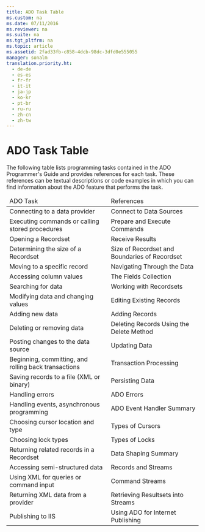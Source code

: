 ```yaml
---
title: ADO Task Table
ms.custom: na
ms.date: 07/11/2016
ms.reviewer: na
ms.suite: na
ms.tgt_pltfrm: na
ms.topic: article
ms.assetid: 2fad33fb-c858-4dcb-98dc-3dfd0e555055
manager: sonalm
translation.priority.ht: 
  - de-de
  - es-es
  - fr-fr
  - it-it
  - ja-jp
  - ko-kr
  - pt-br
  - ru-ru
  - zh-cn
  - zh-tw
---
```

# ADO Task Table
<?xml version="1.0" encoding="utf-8"?>
<developerConceptualDocument xmlns="http://ddue.schemas.microsoft.com/authoring/2003/5" xmlns:xlink="http://www.w3.org/1999/xlink" xmlns:xsi="http://www.w3.org/2001/XMLSchema-instance" xsi:schemaLocation="http://ddue.schemas.microsoft.com/authoring/2003/5 http://dduestorage.blob.core.windows.net/ddueschema/developer.xsd">
  <introduction>
    <para>The following table lists programming tasks contained in the <legacyItalic>ADO Programmer's Guide</legacyItalic> and provides references for each task. These references can be textual descriptions or code examples in which you can find information about the ADO feature that performs the task.</para>
  </introduction>
  <section>
    <content>
      <table xmlns:caps="http://schemas.microsoft.com/build/caps/2013/11">
        <thead>
          <tr>
            <TD>
              <para>ADO Task</para>
            </TD>
            <TD>
              <para>References</para>
            </TD>
          </tr>
        </thead>
        <tbody>
          <tr>
            <TD>
              <para>Connecting to a data provider</para>
            </TD>
            <TD>
              <para>
              <legacyLink xlink:href="82770486-37bd-4c90-885f-6817a7c77ad7">Connect to Data Sources</legacyLink>
            </para>
            </TD>
          </tr>
          <tr>
            <TD>
              <para>Executing commands or calling stored procedures</para>
            </TD>
            <TD>
              <para>
              <legacyLink xlink:href="7448d9ee-7f4b-47e3-be54-2df8c9bbac32">Prepare and Execute Commands</legacyLink>
            </para>
            </TD>
          </tr>
          <tr>
            <TD>
              <para>Opening a <legacyBold>Recordset</legacyBold></para>
            </TD>
            <TD>
              <para>
              <legacyLink xlink:href="791aa26e-7aae-477e-9f05-5cd46e1de095">Receive Results</legacyLink>
            </para>
            </TD>
          </tr>
          <tr>
            <TD>
              <para>Determining the size of a <legacyBold>Recordset</legacyBold></para>
            </TD>
            <TD>
              <para>
              <legacyLink xlink:href="e63ff331-8655-4be7-82c6-e6cd6cc9d16d">Size of Recordset</legacyLink> and <legacyLink xlink:href="c0dd4a0f-478d-4c5e-b5d5-7535f211d064">Boundaries of Recordset</legacyLink></para>
            </TD>
          </tr>
          <tr>
            <TD>
              <para>Moving to a specific record</para>
            </TD>
            <TD>
              <para>
              <legacyLink xlink:href="8d88c9aa-8ec8-4969-8fa1-1663fd29bfc4">Navigating Through the Data</legacyLink>
            </para>
            </TD>
          </tr>
          <tr>
            <TD>
              <para>Accessing column values</para>
            </TD>
            <TD>
              <para>
              <legacyLink xlink:href="574cf36e-e5f5-403b-983c-749ef93c108f">The Fields Collection</legacyLink>
            </para>
            </TD>
          </tr>
          <tr>
            <TD>
              <para>Searching for data</para>
            </TD>
            <TD>
              <para>
              <legacyLink xlink:href="bdf9a56a-de4a-44de-9111-2f11ab7b16ea">Working with Recordsets</legacyLink>
            </para>
            </TD>
          </tr>
          <tr>
            <TD>
              <para>Modifying data and changing values</para>
            </TD>
            <TD>
              <para>
              <legacyLink xlink:href="17ce1263-5897-452a-9ea5-c7f96b33df65">Editing Existing Records</legacyLink>
            </para>
            </TD>
          </tr>
          <tr>
            <TD>
              <para>Adding new data</para>
            </TD>
            <TD>
              <para>
              <legacyLink xlink:href="dd34669e-6f06-403b-9241-1c85c82aecc2">Adding Records</legacyLink>
            </para>
            </TD>
          </tr>
          <tr>
            <TD>
              <para>Deleting or removing data</para>
            </TD>
            <TD>
              <para>
              <legacyLink xlink:href="bfed5cfa-7f57-463b-9da2-0c612a079d30">Deleting Records Using the Delete Method</legacyLink>
            </para>
            </TD>
          </tr>
          <tr>
            <TD>
              <para>Posting changes to the data source</para>
            </TD>
            <TD>
              <para>
              <legacyLink xlink:href="6508e4e9-e33a-4dad-b340-5d632fd78a91">Updating Data</legacyLink>
            </para>
            </TD>
          </tr>
          <tr>
            <TD>
              <para>Beginning, committing, and rolling back transactions</para>
            </TD>
            <TD>
              <para>
              <legacyLink xlink:href="74ab6706-e2dc-42cb-af77-dbc58a9cf4ce">Transaction Processing</legacyLink>
            </para>
            </TD>
          </tr>
          <tr>
            <TD>
              <para>Saving records to a file (XML or binary)</para>
            </TD>
            <TD>
              <para>
              <legacyLink xlink:href="21c162ca-2845-4dd8-a49d-e715aba8c461">Persisting Data</legacyLink>
            </para>
            </TD>
          </tr>
          <tr>
            <TD>
              <para>Handling errors</para>
            </TD>
            <TD>
              <para>
              <legacyLink xlink:href="9bb84114-a1df-4122-a1b8-ad98dcd85cc3">ADO Errors</legacyLink>
            </para>
            </TD>
          </tr>
          <tr>
            <TD>
              <para>Handling events, asynchronous programming</para>
            </TD>
            <TD>
              <para>
              <legacyLink xlink:href="b34f4472-5e04-4a2c-ab64-38d6eca31a69">ADO Event Handler Summary</legacyLink>
            </para>
            </TD>
          </tr>
          <tr>
            <TD>
              <para>Choosing cursor location and type</para>
            </TD>
            <TD>
              <para>
              <legacyLink xlink:href="7cc01544-e814-403b-bbfe-a2750bf921bd">Types of Cursors</legacyLink>
            </para>
            </TD>
          </tr>
          <tr>
            <TD>
              <para>Choosing lock types</para>
            </TD>
            <TD>
              <para>
              <legacyLink xlink:href="12a978c0-b8a0-4ef0-87f0-a43c13659272">Types of Locks</legacyLink>
            </para>
            </TD>
          </tr>
          <tr>
            <TD>
              <para>Returning related records in a <legacyBold>Recordset</legacyBold></para>
            </TD>
            <TD>
              <para>
              <legacyLink xlink:href="4cb5fd29-4e56-46ac-ae48-a6771c321c0c">Data Shaping Summary</legacyLink>
            </para>
            </TD>
          </tr>
          <tr>
            <TD>
              <para>Accessing semi-structured data</para>
            </TD>
            <TD>
              <para>
              <legacyLink xlink:href="4d68868e-2611-4b5c-9a89-7caa5f753151">Records and Streams</legacyLink>
            </para>
            </TD>
          </tr>
          <tr>
            <TD>
              <para>Using XML for queries or command input</para>
            </TD>
            <TD>
              <para>
              <legacyLink xlink:href="0ac09dbe-2665-411e-8fbb-d1efe6c777be">Command Streams</legacyLink>
            </para>
            </TD>
          </tr>
          <tr>
            <TD>
              <para>Returning XML data from a provider</para>
            </TD>
            <TD>
              <para>
              <legacyLink xlink:href="996c1321-c926-4f57-8297-85c8c20de974">Retrieving Resultsets into Streams</legacyLink>
            </para>
            </TD>
          </tr>
          <tr>
            <TD>
              <para>Publishing to IIS</para>
            </TD>
            <TD>
              <para>
              <legacyLink xlink:href="d399fce4-b70b-418f-8110-3deb3448863c">Using ADO for Internet Publishing</legacyLink>
            </para>
            </TD>
          </tr>
        </tbody>
      </table>
    </content>
  </section>
  <relatedTopics />
</developerConceptualDocument>